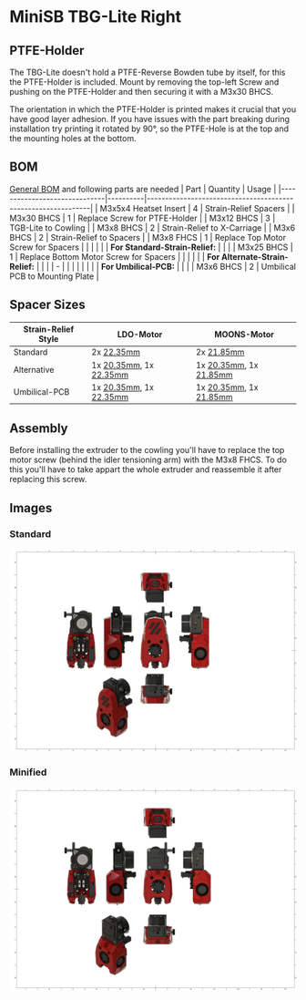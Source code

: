 # MiniSB TBG-Lite Right
## PTFE-Holder
The TBG-Lite doesn't hold a PTFE-Reverse Bowden tube by itself, for this the PTFE-Holder is included. Mount by removing the top-left Screw and pushing on the PTFE-Holder and then securing it with a M3x30 BHCS.

The orientation in which the PTFE-Holder is printed makes it crucial that you have good layer adhesion. If you have issues with the part breaking during installation try printing it rotated by 90°, so the PTFE-Hole is at the top and the mounting holes at the bottom.
## BOM
[General BOM](/README.md#general-bom) and following parts are needed
| Part                         | Quantity | Usage                                                        |
|------------------------------|----------|--------------------------------------------------------------|
| M3x5x4 Heatset Insert        | 4        | Strain-Relief Spacers                              |
| M3x30 BHCS | 1 | Replace Screw for PTFE-Holder |
| M3x12 BHCS                   | 3        | TGB-Lite to Cowling |
| M3x8 BHCS                    | 2        | Strain-Relief to X-Carriage                                  |
| M3x6 BHCS                    | 2        | Strain-Relief to Spacers                                     |
| M3x8 FHCS | 1 | Replace Top Motor Screw for Spacers |
|                              |          |                                                              |
| **For Standard-Strain-Relief:**  |          |                                                              |
| M3x25 BHCS                            |   1      |       Replace Bottom Motor Screw for Spacers                                                       |
|                              |          |                                                              |
| **For Alternate-Strain-Relief:** |          |                                                              |
| -                            |          |                                                              |
|                              |          |                                                              |
| **For Umbilical-PCB:**           |          |                                                              |
| M3x6 BHCS                    | 2        | Umbilical PCB to Mounting Plate                              |
## Spacer Sizes
| Strain-Relief Style | LDO-Motor | MOONS-Motor |
|---------|-----|-------|
| Standard | 2x [22.35mm](/Spacers/Octagon-STL/Octagon_Spacer_22.35mm.stl) | 2x [21.85mm](/Spacers/Octagon-STL/Octagon_Spacer_21.85mm.stl) |
| Alternative | 1x [20.35mm](/Spacers/Octagon-STL/Octagon_Spacer_20.35mm.stl), 1x [22.35mm](/Spacers/Octagon-STL/Octagon_Spacer_22.35mm.stl) | 1x [20.35mm](/Spacers/Octagon-STL/Octagon_Spacer_20.35mm.stl), 1x [21.85mm](/Spacers/Octagon-STL/Octagon_Spacer_21.85mm.stl) |
| Umbilical-PCB | 1x [20.35mm](/Spacers/Octagon-STL/Octagon_Spacer_20.35mm.stl), 1x [22.35mm](/Spacers/Octagon-STL/Octagon_Spacer_22.35mm.stl) | 1x [20.35mm](/Spacers/Octagon-STL/Octagon_Spacer_20.35mm.stl), 1x [21.85mm](/Spacers/Octagon-STL/Octagon_Spacer_21.85mm.stl) |

## Assembly
Before installing the extruder to the cowling you'll have to replace the top motor screw (behind the idler tensioning arm) with the M3x8 FHCS. To do this you'll have to take appart the whole extruder and reassemble it after replacing this screw.
## Images
### Standard
![Standard](images/TBG-Lite-Right_1.png)
### Minified
![Minified](images/TBG-Lite-Right-Minified_1.png)

